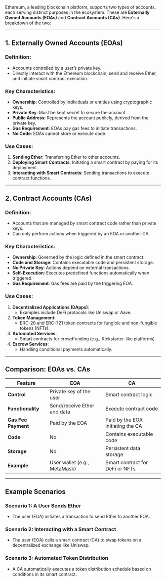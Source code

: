 Ethereum, a leading blockchain platform, supports two types of accounts, each serving distinct purposes in the ecosystem. These are **Externally Owned Accounts (EOAs)** and **Contract Accounts (CAs)**. Here's a breakdown of the two:

---

## **1. Externally Owned Accounts (EOAs)**

### **Definition**:

- Accounts controlled by a user’s private key.
- Directly interact with the Ethereum blockchain, send and receive Ether, and initiate smart contract execution.

### **Key Characteristics**:

- **Ownership**: Controlled by individuals or entities using cryptographic keys.
- **Private Key**: Must be kept secret to secure the account.
- **Public Address**: Represents the account publicly, derived from the private key.
- **Gas Requirement**: EOAs pay gas fees to initiate transactions.
- **No Code**: EOAs cannot store or execute code.

### **Use Cases**:

1. **Sending Ether**: Transferring Ether to other accounts.
2. **Deploying Smart Contracts**: Initiating a smart contract by paying for its deployment.
3. **Interacting with Smart Contracts**: Sending transactions to execute contract functions.

---

## **2. Contract Accounts (CAs)**

### **Definition**:

- Accounts that are managed by smart contract code rather than private keys.
- Can only perform actions when triggered by an EOA or another CA.

### **Key Characteristics**:

- **Ownership**: Governed by the logic defined in the smart contract.
- **Code and Storage**: Contains executable code and persistent storage.
- **No Private Key**: Actions depend on external transactions.
- **Self-Execution**: Executes predefined functions automatically when triggered.
- **Gas Requirement**: Gas fees are paid by the triggering EOA.

### **Use Cases**:

1. **Decentralized Applications (DApps)**:
    - Examples include DeFi protocols like Uniswap or Aave.
2. **Token Management**:
    - ERC-20 and ERC-721 token contracts for fungible and non-fungible tokens (NFTs).
3. **Automated Services**:
    - Smart contracts for crowdfunding (e.g., Kickstarter-like platforms).
4. **Escrow Services**:
    - Handling conditional payments automatically.

---

## **Comparison: EOAs vs. CAs**

|**Feature**|**EOA**|**CA**|
|---|---|---|
|**Control**|Private key of the user|Smart contract logic|
|**Functionality**|Send/receive Ether and data|Execute contract code|
|**Gas Fee Payment**|Paid by the EOA|Paid by the EOA initiating the CA|
|**Code**|No|Contains executable code|
|**Storage**|No|Persistent data storage|
|**Example**|User wallet (e.g., MetaMask)|Smart contract for DeFi or NFTs|

---

## **Example Scenarios**

### **Scenario 1: A User Sends Ether**

- The user (EOA) initiates a transaction to send Ether to another EOA.

### **Scenario 2: Interacting with a Smart Contract**

- The user (EOA) calls a smart contract (CA) to swap tokens on a decentralized exchange like Uniswap.

### **Scenario 3: Automated Token Distribution**

- A CA automatically executes a token distribution schedule based on conditions in its smart contract.